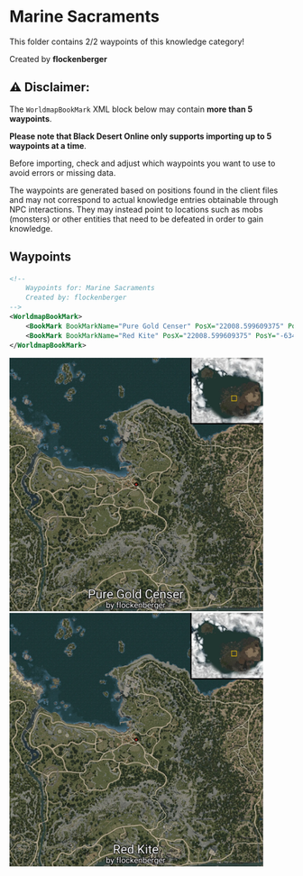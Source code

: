 # Marine Sacraments

This folder contains 2/2 waypoints of this knowledge category!


Created by **flockenberger**

## ⚠️ Disclaimer:
The `WorldmapBookMark` XML block below may contain **more than 5 waypoints**.

**Please note that Black Desert Online only supports importing up to 5 waypoints at a time**.

Before importing, check and adjust which waypoints you want to use to avoid errors or missing data.

The waypoints are generated based on positions found in the client files and may not correspond to actual knowledge entries obtainable through NPC interactions.
They may instead point to locations such as mobs (monsters) or other entities that need to be defeated in order to gain knowledge.

## Waypoints
```xml
<!--
    Waypoints for: Marine Sacraments
    Created by: flockenberger
-->
<WorldmapBookMark>
    <BookMark BookMarkName="Pure Gold Censer" PosX="22008.599609375" PosY="-6342.91015625" PosZ="76542.6015625" />
    <BookMark BookMarkName="Red Kite" PosX="22008.599609375" PosY="-6342.91015625" PosZ="76542.6015625" />
</WorldmapBookMark>
```

<img src="./Marine Sacraments_Pure Gold Censer_Preview.webp" width="450"/> <img src="./Marine Sacraments_Red Kite_Preview.webp" width="450"/> 